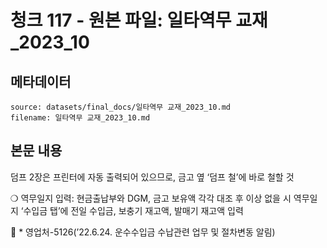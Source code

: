 # 청크 117 - 원본 파일: 일타역무 교재_2023_10

## 메타데이터

```
source: datasets/final_docs/일타역무 교재_2023_10.md
filename: 일타역무 교재_2023_10.md
```

## 본문 내용

덤프 2장은 프린터에 자동 출력되어 있으므로, 금고 옆 ‘덤프 철’에 바로 철할 것

❍ 역무일지 입력: 현금출납부와 DGM, 금고 보유액 각각 대조 후 이상 없을 시 역무일지 ‘수입금 탭’에 전일 수입금, 보충기 재고액, 발매기 재고액 입력

󰊲 * 영업처-5126(’22.6.24. 운수수입금 수납관련 업무 및 절차변동 알림)
